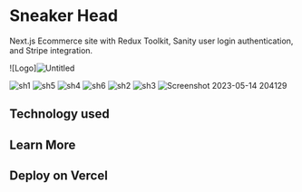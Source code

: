 # Sneaker Head
Next.js Ecommerce site with Redux Toolkit, Sanity user login authentication, and Stripe integration.

![Logo]![Untitled](https://github.com/Debajit-Paul/ecommerce-app/assets/62774980/380c6580-bc0f-4d99-bd1b-197a7d99671b)

![sh1](https://github.com/Debajit-Paul/ecommerce-app/assets/62774980/9910d065-1807-4c40-90c2-b968597833d7)
![sh5](https://github.com/Debajit-Paul/ecommerce-app/assets/62774980/3e6c69ed-575c-4b53-94a7-ef00b80f4588)
![sh4](https://github.com/Debajit-Paul/ecommerce-app/assets/62774980/79dd0539-b18b-4aae-9554-81843cb5e3d1)
![sh6](https://github.com/Debajit-Paul/ecommerce-app/assets/62774980/06196ba0-ca13-4c7c-8208-72a563e1e1b7)
![sh2](https://github.com/Debajit-Paul/ecommerce-app/assets/62774980/2c8b14f3-de18-413f-8250-83cbbe9d5d2f)
![sh3](https://github.com/Debajit-Paul/ecommerce-app/assets/62774980/6c2eaa58-d2e7-4f27-be20-947ee6f9d616)
![Screenshot 2023-05-14 204129](https://github.com/Debajit-Paul/ecommerce-app/assets/62774980/4233a679-8974-43c1-b7ff-96a056df55a3)


## Technology used



## Learn More


## Deploy on Vercel

